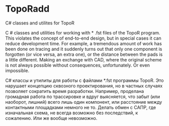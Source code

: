 # TopoRadd
C# classes and utilites for TopoR

C # classes and utilities for working with * .fst files of the TopoR program. This violates the concept of end-to-end design, but in special cases it can reduce development time. For example, a tremendous amount of work has been done on tracing and it suddenly turns out that only one component is forgotten (or vice versa, an extra one),
or the distance between the pads is a little different. Making an exchange with CAD, where the original scheme is not always possible without consequences, unfortunately. Or even impossible.

C# классы и утилиты для работы с файлами *.fst программы TopoR. Это нарушает концепцию сквозного проектирования, но в частных случаях позволяет сократить время разработки. Например, проделана громадная работа по трассировке и вдруг выясняется, что забыт (или наоборот, лишний) всего лишь один компонент, или расстояние между контактными площадками немного не то. Делать обмен с САПР, где изначальная схема, не всегда возможно без последствий, к сожалению. Или же вообще невозможно.
